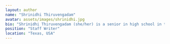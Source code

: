 ```yaml
---
layout: author
name: "Shrinidhi Thiruvengadam"
avatar: assets/images/shrinidhi.jpg
bio: "Shrinidhi Thiruvengadam (she/her) is a senior in high school in the United States and is one of the Staff Writers for We Need To Talk. A long-time fan of journalism and multimedia, she recognizes the salience that free thought has in our society and hopes to use this medium to uplift other youth/marginalized voices. In her free time, she enjoys singing in choir, studying psychology, and reading!"
position: "Staff Writer"
location: "Texas, USA"
---
```

